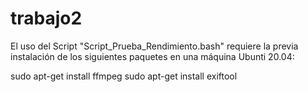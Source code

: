 # trabajo2

El uso del Script "Script_Prueba_Rendimiento.bash" requiere la previa instalación de los siguientes paquetes en una máquina Ubunti 20.04:

sudo apt-get install ffmpeg
sudo apt-get install exiftool
